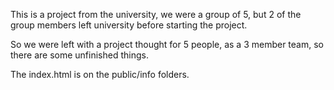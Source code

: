 This is a project from the university, we were a group of 5, but 2 of the group members left university before starting the project.

So we were left with a project thought for 5 people, as a 3 member team, so there are some unfinished things.

The index.html is on the public/info folders.



